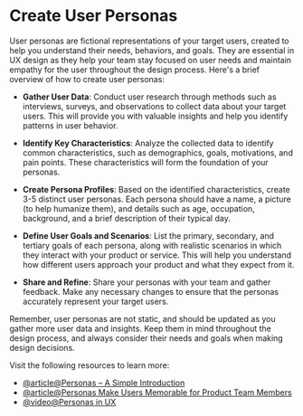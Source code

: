 # Create User Personas

User personas are fictional representations of your target users, created to help you understand their needs, behaviors, and goals. They are essential in UX design as they help your team stay focused on user needs and maintain empathy for the user throughout the design process. Here's a brief overview of how to create user personas:

- **Gather User Data**: Conduct user research through methods such as interviews, surveys, and observations to collect data about your target users. This will provide you with valuable insights and help you identify patterns in user behavior.

- **Identify Key Characteristics**: Analyze the collected data to identify common characteristics, such as demographics, goals, motivations, and pain points. These characteristics will form the foundation of your personas.

- **Create Persona Profiles**: Based on the identified characteristics, create 3-5 distinct user personas. Each persona should have a name, a picture (to help humanize them), and details such as age, occupation, background, and a brief description of their typical day.

- **Define User Goals and Scenarios**: List the primary, secondary, and tertiary goals of each persona, along with realistic scenarios in which they interact with your product or service. This will help you understand how different users approach your product and what they expect from it.

- **Share and Refine**: Share your personas with your team and gather feedback. Make any necessary changes to ensure that the personas accurately represent your target users.

Remember, user personas are not static, and should be updated as you gather more user data and insights. Keep them in mind throughout the design process, and always consider their needs and goals when making design decisions.

Visit the following resources to learn more:

- [@article@Personas – A Simple Introduction](https://www.interaction-design.org/literature/article/personas-why-and-how-you-should-use-them)
- [@article@Personas Make Users Memorable for Product Team Members](https://www.nngroup.com/articles/persona/)
- [@video@Personas in UX](https://youtube.com/playlist?list=PLJOFJ3Ok_ids-oEPCltCVtmdDOXiyttpq&si=v7ZaI65bQNTfXKHJ)
